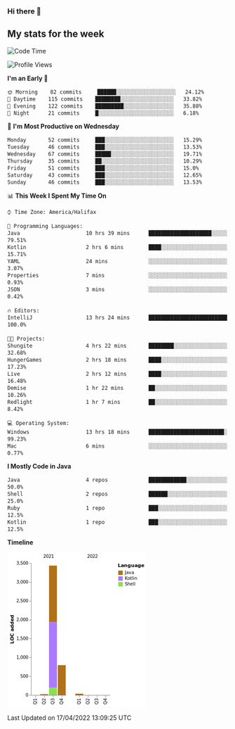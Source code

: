 ### Hi there 👋

## My stats for the week
<!--START_SECTION:waka-->
![Code Time](http://img.shields.io/badge/Code%20Time-181%20hrs%2051%20mins-blue)

![Profile Views](http://img.shields.io/badge/Profile%20Views-0-blue)

**I'm an Early 🐤** 

```text
🌞 Morning    82 commits     ██████░░░░░░░░░░░░░░░░░░░   24.12% 
🌆 Daytime    115 commits    ████████░░░░░░░░░░░░░░░░░   33.82% 
🌃 Evening    122 commits    █████████░░░░░░░░░░░░░░░░   35.88% 
🌙 Night      21 commits     █░░░░░░░░░░░░░░░░░░░░░░░░   6.18%

```
📅 **I'm Most Productive on Wednesday** 

```text
Monday       52 commits     ███░░░░░░░░░░░░░░░░░░░░░░   15.29% 
Tuesday      46 commits     ███░░░░░░░░░░░░░░░░░░░░░░   13.53% 
Wednesday    67 commits     █████░░░░░░░░░░░░░░░░░░░░   19.71% 
Thursday     35 commits     ██░░░░░░░░░░░░░░░░░░░░░░░   10.29% 
Friday       51 commits     ███░░░░░░░░░░░░░░░░░░░░░░   15.0% 
Saturday     43 commits     ███░░░░░░░░░░░░░░░░░░░░░░   12.65% 
Sunday       46 commits     ███░░░░░░░░░░░░░░░░░░░░░░   13.53%

```


📊 **This Week I Spent My Time On** 

```text
⌚︎ Time Zone: America/Halifax

💬 Programming Languages: 
Java                     10 hrs 39 mins      ████████████████████░░░░░   79.51% 
Kotlin                   2 hrs 6 mins        ████░░░░░░░░░░░░░░░░░░░░░   15.71% 
YAML                     24 mins             ░░░░░░░░░░░░░░░░░░░░░░░░░   3.07% 
Properties               7 mins              ░░░░░░░░░░░░░░░░░░░░░░░░░   0.93% 
JSON                     3 mins              ░░░░░░░░░░░░░░░░░░░░░░░░░   0.42%

🔥 Editors: 
IntelliJ                 13 hrs 24 mins      █████████████████████████   100.0%

🐱‍💻 Projects: 
Shungite                 4 hrs 22 mins       ████████░░░░░░░░░░░░░░░░░   32.68% 
HungerGames              2 hrs 18 mins       ████░░░░░░░░░░░░░░░░░░░░░   17.23% 
Live                     2 hrs 12 mins       ████░░░░░░░░░░░░░░░░░░░░░   16.48% 
Demise                   1 hr 22 mins        ██░░░░░░░░░░░░░░░░░░░░░░░   10.26% 
Redlight                 1 hr 7 mins         ██░░░░░░░░░░░░░░░░░░░░░░░   8.42%

💻 Operating System: 
Windows                  13 hrs 18 mins      ████████████████████████░   99.23% 
Mac                      6 mins              ░░░░░░░░░░░░░░░░░░░░░░░░░   0.77%

```

**I Mostly Code in Java** 

```text
Java                     4 repos             ████████████░░░░░░░░░░░░░   50.0% 
Shell                    2 repos             ██████░░░░░░░░░░░░░░░░░░░   25.0% 
Ruby                     1 repo              ███░░░░░░░░░░░░░░░░░░░░░░   12.5% 
Kotlin                   1 repo              ███░░░░░░░░░░░░░░░░░░░░░░   12.5%

```


**Timeline**

![Chart not found](https://raw.githubusercontent.com/lyndseyy/lyndseyy/main/charts/bar_graph.png) 


 Last Updated on 17/04/2022 13:09:25 UTC
<!--END_SECTION:waka-->
